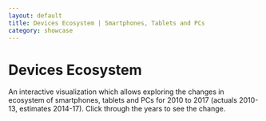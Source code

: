 ```yaml
---
layout: default
title: Devices Ecosystem | Smartphones, Tablets and PCs
category: showcase
---
```


# Devices Ecosystem

An interactive visualization which allows exploring the changes in ecosystem of smartphones, tablets and PCs for 2010 to 2017 (actuals 2010-13, estimates 2014-17). Click through the years to see the change.

<script src="../../assets/lib/processing-1.4.1.min.js"></script>

<canvas data-processing-sources="marimekko.pde"></canvas>


